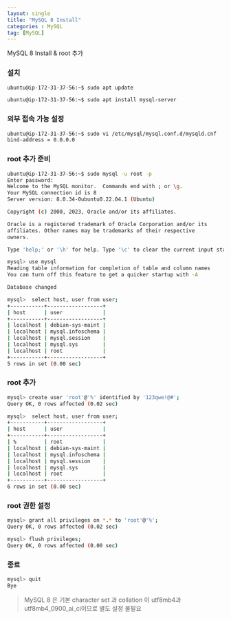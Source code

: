 ```yaml
---
layout: single
title: "MySQL 8 Install"
categories : MySQL
tag: [MySQL]
---
```


MySQL 8 Install & root 추가

### 설치

```bash
ubuntu@ip-172-31-37-56:~$ sudo apt update
```

```bash
ubuntu@ip-172-31-37-56:~$ sudo apt install mysql-server
```

### 외부 접속 가능 설정

```bash
ubuntu@ip-172-31-37-56:~$ sudo vi /etc/mysql/mysql.conf.d/mysqld.cnf
bind-address = 0.0.0.0
```

### root 추가 준비

```bash
ubuntu@ip-172-31-37-56:~$ sudo mysql -u root -p
Enter password: 
Welcome to the MySQL monitor.  Commands end with ; or \g.
Your MySQL connection id is 8
Server version: 8.0.34-0ubuntu0.22.04.1 (Ubuntu)

Copyright (c) 2000, 2023, Oracle and/or its affiliates.

Oracle is a registered trademark of Oracle Corporation and/or its
affiliates. Other names may be trademarks of their respective
owners.

Type 'help;' or '\h' for help. Type '\c' to clear the current input statement.
```

```bash
mysql> use mysql
Reading table information for completion of table and column names
You can turn off this feature to get a quicker startup with -A

Database changed
```

```bash
mysql>  select host, user from user;
+-----------+------------------+
| host      | user             |
+-----------+------------------+
| localhost | debian-sys-maint |
| localhost | mysql.infoschema |
| localhost | mysql.session    |
| localhost | mysql.sys        |
| localhost | root             |
+-----------+------------------+
5 rows in set (0.00 sec)
```

### root 추가

```bash
mysql> create user 'root'@'%' identified by '123qwe!@#';
Query OK, 0 rows affected (0.02 sec)
```

```bash
mysql>  select host, user from user;
+-----------+------------------+
| host      | user             |
+-----------+------------------+
| %         | root             |
| localhost | debian-sys-maint |
| localhost | mysql.infoschema |
| localhost | mysql.session    |
| localhost | mysql.sys        |
| localhost | root             |
+-----------+------------------+
6 rows in set (0.00 sec)
```

### root 권한 설정

```bash
mysql> grant all privileges on *.* to 'root'@'%';
Query OK, 0 rows affected (0.02 sec)
```

```bash
mysql> flush privileges;
Query OK, 0 rows affected (0.00 sec)
```

### 종료

```bash
mysql> quit
Bye
```

> MySQL 8 은 기본 character set 과 collation 이 utf8mb4과 utf8mb4_0900_ai_ci이므로 별도 설정 불필요